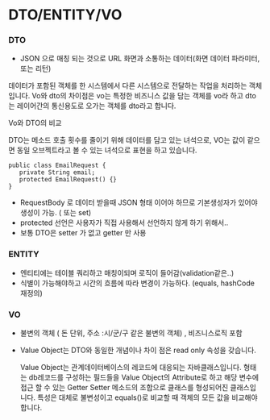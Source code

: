# DTO/ENTITY/VO

### **DTO**

 - JSON 으로 매칭 되는 것으로 URL 화면과 소통하는 데이터\(화면 데이터 파라미터,또는 리턴\)

데이터가 포함된 객체를 한 시스템에서 다른 시스템으로 전달하는 작업을 처리하는 객체입니다. Vo와 dto의 차이점은 vo는 특정한 비즈니스 값을 담는 객체를 vo라 하고 dto는 레이어간의 통신용도로 오가는 객체를 dto라고 합니다.

 Vo와 DTO의 비교

DTO는 메소드 호출 횟수를 줄이기 위해 데이터를 담고 있는 녀석으로, VO는 값이 같으면 동일 오브젝트라고 볼 수 있는 녀석으로 표현을 하고 있습니다.  


```text
public class EmailRequest {
   private String email;
   protected EmailRequest() {}
}
```

* RequestBody 로 데이터 받을때 JSON 형태 이어야 하므로 기본생성자가 있어야 생성이 가능. \( 또는 set\)
* protected 선언은 사용자가 직접 사용해서 선언하지 않게 하기 위해서.. 
* 보통 DTO은 setter 가 없고 getter 만 사용 

### **ENTITY**

* 엔티티에는 테이블 쿼리하고 매칭이되며 로직이 들어감\(validation같은..\)
* 식별이 가능해야하고 시간의 흐름에 따라 변경이 가능하다. \(equals, hashCode 재정의\)

### **VO**

* 불변의 객체 \( 돈 단위, 주소 :시/군/구  같은 불변의 객체\) ,  비즈니스로직 포함
* Value Object는 DTO와 동일한 개념이나 차이 점은 read only 속성을 갖습니다.

  Value Object는 관계데이터베이스의 레코드에 대응되는 자바클래스입니다. 형태는 db레코드를 구성하는 필드들을 Value Object의 Attribute로 하고 해당 변수에 접근 할 수 있는 Getter Setter 메소드의 조합으로 클래스를 형성되어진 클래스입니다. 특성은 대체로 불변성이고 equals\(\)로 비교할 때 객체의 모든 값을 비교해야 합니다.

  


